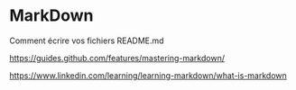 # MarkDown

Comment écrire vos fichiers README.md

https://guides.github.com/features/mastering-markdown/


https://www.linkedin.com/learning/learning-markdown/what-is-markdown

